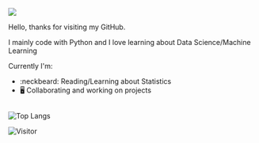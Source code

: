 ![](https://cutewallpaper.org/28/dark-pixel-gif-wallpaper/best-pixel-art-rain-gifs-gfycat.gif)

Hello, thanks for visiting my GitHub.

I mainly code with Python and I love learning about Data Science/Machine Learning

Currently I'm:
* :neckbeard: Reading/Learning about Statistics
* 🖥️ Collaborating and working on projects

##

![Top Langs](https://github-readme-stats.vercel.app/api/top-langs/?username=laxmena&layout=compact)

![Visitor](https://visitor-badge.laobi.icu/badge?page_id=username.repoName)

<!--
**kwilson-tech/kwilson-tech** is a ✨ _special_ ✨ repository because its `README.md` (this file) appears on your GitHub profile.

Here are some ideas to get you started:

- 🔭 I’m currently working on ...
- 🌱 I’m currently learning ...
- 👯 I’m looking to collaborate on ...
- 🤔 I’m looking for help with ...
- 💬 Ask me about ...
- 📫 How to reach me: ...
- 😄 Pronouns: ...
- ⚡ Fun fact: ...
-->
